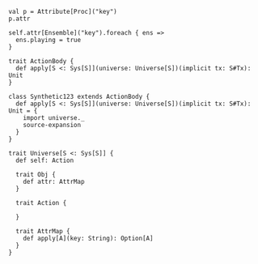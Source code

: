     val p = Attribute[Proc]("key")
    p.attr

    self.attr[Ensemble]("key").foreach { ens =>
      ens.playing = true
    }
    
    trait ActionBody {
      def apply[S <: Sys[S]](universe: Universe[S])(implicit tx: S#Tx): Unit
    }
        
    class Synthetic123 extends ActionBody {
      def apply[S <: Sys[S]](universe: Universe[S])(implicit tx: S#Tx): Unit = {
        import universe._
        source-expansion
      }
    }
    
    trait Universe[S <: Sys[S]] {
      def self: Action
      
      trait Obj {
        def attr: AttrMap
      }
      
      trait Action {
        
      }
      
      trait AttrMap {
        def apply[A](key: String): Option[A]
      }
    }